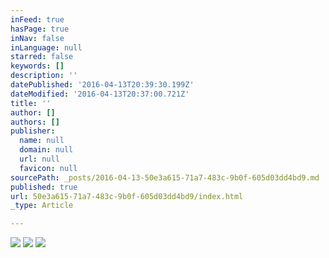 ```yaml
---
inFeed: true
hasPage: true
inNav: false
inLanguage: null
starred: false
keywords: []
description: ''
datePublished: '2016-04-13T20:39:30.199Z'
dateModified: '2016-04-13T20:37:00.721Z'
title: ''
author: []
authors: []
publisher:
  name: null
  domain: null
  url: null
  favicon: null
sourcePath: _posts/2016-04-13-50e3a615-71a7-483c-9b0f-605d03dd4bd9.md
published: true
url: 50e3a615-71a7-483c-9b0f-605d03dd4bd9/index.html
_type: Article

---
```

![](https://the-grid-user-content.s3-us-west-2.amazonaws.com/91f8ee77-ed28-44e3-a91a-e424fe2a687f.jpg)
![](https://the-grid-user-content.s3-us-west-2.amazonaws.com/4a660a0e-2362-40e1-a68f-ca93b961d570.jpg)
![](https://the-grid-user-content.s3-us-west-2.amazonaws.com/841edd78-89b6-42b9-a4f0-fca74eae9ba4.jpg)